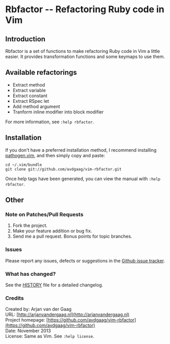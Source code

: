 # Rbfactor -- Refactoring Ruby code in Vim

## Introduction

Rbfactor is a set of functions to make refactoring Ruby code in Vim a little
easier. It provides transformation functions and some keymaps to use them.

## Available refactorings

* Extract method
* Extract variable
* Extract constant
* Extract RSpec let
* Add method argument
* Tranform inline modifier into block modifier

For more information, see `:help rbfactor`.

## Installation

If you don't have a preferred installation method, I recommend
installing [pathogen.vim](https://github.com/tpope/vim-pathogen), and
then simply copy and paste:

    cd ~/.vim/bundle
    git clone git://github.com/avdgaag/vim-rbfactor.git

Once help tags have been generated, you can view the manual with
`:help rbfactor`.

## Other

### Note on Patches/Pull Requests

1. Fork the project.
2. Make your feature addition or bug fix.
3. Send me a pull request. Bonus points for topic branches.

### Issues

Please report any issues, defects or suggestions in the [Github issue tracker](https://github.com/avdgaag/vim-rbfactor/issues).

### What has changed?

See the [HISTORY](https://github.com/avdgaag/vim-rbfactor/blob/master/HISTORY.md) file for a detailed changelog.

### Credits

Created by: Arjan van der Gaag  
URL: [http://arjanvandergaag.nl](http://arjanvandergaag.nl)  
Project homepage: [https://github.com/avdgaag/vim-rbfactor](https://github.com/avdgaag/vim-rbfactor)  
Date: November 2013  
License: Same as Vim. See `:help license`.
